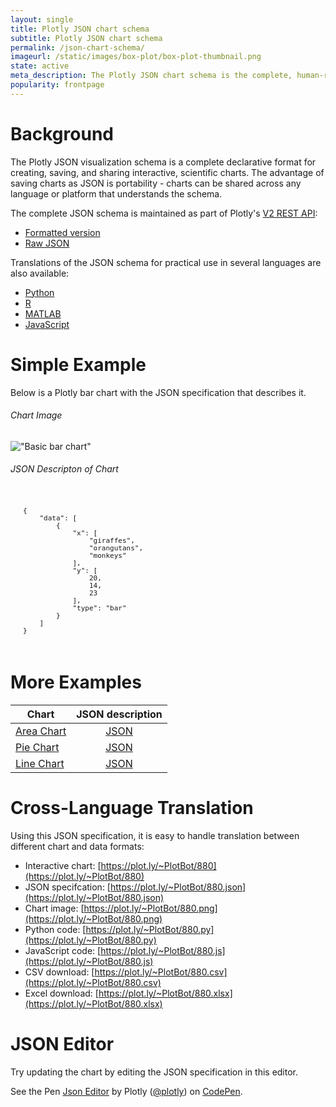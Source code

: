 ```yaml
---
layout: single
title: Plotly JSON chart schema
subtitle: Plotly JSON chart schema
permalink: /json-chart-schema/
imageurl: /static/images/box-plot/box-plot-thumbnail.png
state: active
meta_description: The Plotly JSON chart schema is the complete, human-readable text format that describes all physical attributes of any scientific chart.
popularity: frontpage
---
```


# Background

The Plotly JSON visualization schema is a complete declarative format for creating, saving, and sharing interactive, scientific charts. The advantage of saving charts as JSON is portability - charts can be shared across any language or platform that understands the schema. 

The complete JSON schema is maintained as part of Plotly's [V2 REST API](https://api.plot.ly/v2/):

- [Formatted version](https://api.plot.ly/v2/plot-schema?sha1=%27%27)
- [Raw JSON](https://api.plot.ly/v2/plot-schema?format=json&sha1=%27%27)

Translations of the JSON schema for practical use in several languages are also available:

- [Python](https://plot.ly/python/reference/)
- [R](https://plot.ly/r/reference/)
- [MATLAB](https://plot.ly/matlab/reference/)
- [JavaScript](https://plot.ly/javascript/reference/)

# Simple Example

Below is a Plotly bar chart with the JSON specification that describes it.

###### Chart Image

!["Basic bar chart"](https://plot.ly/~kevintest/1081/.png?height=300)

###### JSON Descripton of Chart

<pre style="font-size: 11px; line-height: 12px; padding: 20px;">
{
    "data": [
        {
            "x": [
                "giraffes", 
                "orangutans", 
                "monkeys"
            ], 
            "y": [
                20, 
                14, 
                23
            ], 
            "type": "bar"
        }
    ]
}
</pre>

# More Examples

| Chart                                          | JSON description                             |
| ---------------------------------------------- |:--------------------------------------------:|
| [Area Chart](https://plot.ly/~Dreamshot/8248/) | [JSON](https://plot.ly/~Dreamshot/8248.json) |
| [Pie Chart](https://plot.ly/~Dreamshot/8254/)  | [JSON](https://plot.ly/~Dreamshot/8248.json) |
| [Line Chart](https://plot.ly/~Dreamshot/8259/) | [JSON](https://plot.ly/~Dreamshot/8248.json) |

# Cross-Language Translation

Using this JSON specification, it is easy to handle translation between different chart and data formats:

- Interactive chart: [https://plot.ly/~PlotBot/880](https://plot.ly/~PlotBot/880)
- JSON specifcation: [https://plot.ly/~PlotBot/880.json](https://plot.ly/~PlotBot/880.json)
- Chart image: [https://plot.ly/~PlotBot/880.png](https://plot.ly/~PlotBot/880.png)
- Python code: [https://plot.ly/~PlotBot/880.py](https://plot.ly/~PlotBot/880.py)
- JavaScript code: [https://plot.ly/~PlotBot/880.js](https://plot.ly/~PlotBot/880.js)
- CSV download: [https://plot.ly/~PlotBot/880.csv](https://plot.ly/~PlotBot/880.csv)
- Excel download: [https://plot.ly/~PlotBot/880.xlsx](https://plot.ly/~PlotBot/880.xlsx)

# JSON Editor

Try updating the chart by editing the JSON specification in this editor.

<p data-height="580" data-theme-id="15263" data-slug-hash="XmxaXY" data-default-tab="result" data-user="plotly" class='codepen'>See the Pen <a href='http://codepen.io/plotly/pen/XmxaXY/'>Json Editor</a> by Plotly (<a href='http://codepen.io/plotly'>@plotly</a>) on <a href='http://codepen.io'>CodePen</a>.</p>
<script async src="//assets.codepen.io/assets/embed/ei.js"></script>
